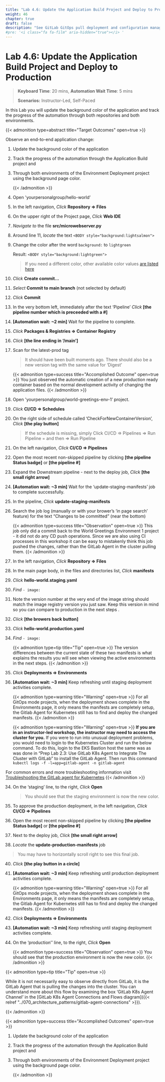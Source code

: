 ```yaml
---
title: "Lab 4.6: Update the Application Build Project and Deploy to Production"
weight: 46
chapter: true
draft: false
description: "See GitLab GitOps pull deployment and configuration management in action."
#pre: '<i class="fa fa-film" aria-hidden="true"></i> '
---
```


# Lab 4.6: Update the Application Build Project and Deploy to Production

> **Keyboard Time**: 20 mins, **Automation Wait Time**: 5 mins
>
> **Scenarios:** Instructor-Led, Self-Paced

In this Lab you will update the background color of the application and track the progress of the automation through both repositories and both environments.

{{< admonition type=abstract title="Target Outcomes" open=true >}}

Observe an end-to-end application change:

1. Update the background color of the application

2. Track the progress of the automation through the Application Build project and

3. Through both environments of the Environment Deployment project using the background page color.

   {{< /admonition >}}

1. Open 'yourpersonalgroup/hello-world’

5. In the left navigation, *Click* **Repository => Files** 

6. On the upper right of the Project page, *Click* **Web IDE**

7. *Navigate to* the file **src/microwebserver.py**

8. Around line 11, *locate* the text `<BODY style="background:lightsalmon">`

9. Change the color after the word `background:` to `lightgreen`

   Result: `<BODY style="background:lightgreen">`

   > If you need a different color, other available color values [are listed here](https://www.w3.org/wiki/CSS/Properties/color/keywords)

10. *Click* **Create commit...**

11. *Select* **Commit to main branch** (not selected by default)

12. *Click* **Commit**

13. In the very bottom left, immediately after the text ‘Pipeline’ *Click* **[the pipeline number which is preceeded with a \#]**

14. **[Automation wait: ~2 min]** Wait for the pipeline to complete.

15. *Click* **Packages & Registries => Container Registry**

16. *Click* **[the line ending in ‘/main’]**

17. Scan for the latest-prod tag

    > It should have been built moments ago. There should also be a new version tag with the same value for ‘Digest’

    {{< admonition type=success title="Accomplished Outcome" open=true >}}
You just observed the automatic creation of a new production ready container based on the normal development activity of changing the application files.
    {{< /admonition >}}

20. Open 'yourpersonalgroup/world-greetings-env-1’ project.

21. *Click* **CI/CD => Schedules**

22. On the right side of schedule called ‘CheckForNewContainerVersion’, *Click* **[the play button]**

    > If the schedule is missing, simply Click CI/CD => Pipelines => Run Pipeline = and then => Run Pipeline

24. On the left navigation, *Click* **CI/CD => Pipelines**

25. Open the most recent non-skipped pipeline by clicking **[the pipeline Status badge]** or **[the pipeline #]**

26. Expand the Downstream pipeline - next to the deploy job, *Click* **[the small right arrow]**

27. **[Automation wait: ~3 min]** Wait for the ‘update-staging-manifests’ job to complete successfully.

28. In the pipeline, *Click* **update-staging-manifests**

29. Search the job log (manually or with your brower’s ‘in page search’ feature) for the text “Changes to be committed” (near the bottom)

    {{< admonition type=success title="Observation" open=true >}}
This job only did a commit back to the World Greetings Environment 1 project - it did not do any CD push operations. Since we are also using CI processes in this workshop it can be easy to mistakenly think this job pushed the changes, rather than the GitLab Agent in the cluster pulling them.
    {{< /admonition >}}

30. In the left navigation, *Click* **Repository => Files**

31. In the main page body, in the files and directories list, *Click* **manifests**

32. *Click* **hello-world.staging.yaml**

33. *Find* `- image: `

34. Note the version number at the very end of the image string should match the image registry version you just saw. Keep this version in mind so you can compare to production in the next steps .

35. *Click* **[the browers back button]**

36. *Click* **hello-world.production.yaml**

37. *Find* `- image: `

    {{< admonition type=tip title="Tip" open=true >}}
The version differences between the current state of these two manifests is what explains the results you will see when viewing the active environments in the next steps.
    {{< /admonition >}}

38. *Click* **Deployments => Environments**

39. **[Automation wait: ~3 min]** Keep refreshing until staging deployment activities complete.

    {{< admonition type=warning title="Warning" open=true >}}
For all GitOps mode projects, when the deployment shows complete in the Environments page, it only means the manifests are completely setup, the Gitlab Agent for Kubernetes still has to find and deploy the changed manifests.
    {{< /admonition >}}

    {{< admonition type=warning title="Warning" open=true >}}
**If you are in an instructor-led workshop, the instructor may need to access the cluster for you.** If you were to run into unusual deployment problems, you would need to login to the Kubernetes Cluster and run the below command. To do this, login to the EKS Bastion host the same was as was done in “Prep Lab 2.3: Use GitLab K8s Agent to Integrate The Cluster with GitLab” to install the GitLab Agent. Then run this command `kubectl logs -f -l=app=gitlab-agent -n gitlab-agent`

For common errors and more troubleshooting information visit [Troubleshooting the GitLab agent for Kubernetes](https://docs.gitlab.com/ee/user/clusters/agent/troubleshooting.html)
    {{< /admonition >}}

34. On the ‘staging’ line, to the right, *Click* **Open**

    > You should see that the staging environment is now the new color.

36. To approve the production deployment, in the left navigation, *Click* **CI/CD => Pipelines**

37. Open the most recent non-skipped pipeline by clicking **[the pipeline Status badge]** or **[the pipeline #]**

38. Next to the deploy job, *Click* **[the small right arrow]**

39. *Locate* the **update-production-manifests** job
> You may have to horizontally scroll right to see this final job.

40. *Click* **[the play button in a circle]**
41. **[Automation wait: ~3 min]** Keep refreshing until production deployment activities complete.

    {{< admonition type=warning title="Warning" open=true >}}
For all GitOps mode projects, when the deployment shows complete in the Environments page, it only means the manifests are completely setup, the Gitlab Agent for Kubernetes still has to find and deploy the changed manifests.
    {{< /admonition >}}

41. *Click* **Deployments => Environments**

42. **[Automation wait: ~3 min]** Keep refreshing until staging deployment activities complete.

43. On the ‘production’’ line, to the right, *Click* **Open**

    {{< admonition type=success title="Observation" open=true >}}
You should see that the production environment is now the new color.
    {{< /admonition >}}

{{< admonition type=tip title="Tip" open=true >}}

While it is not necessarily easy to observe directly from GitLab, it is the GitLab Agent that is pulling the changes into the cluster. You can understand more about this flow by examining the box ‘GitLab K8s Agent Channel’ in the [GitLab K8s Agent Connections and Flows diagram]({{< relref "../070_architecture_patterns/gitlab-agent-connections" >}}).

{{< /admonition >}}

{{< admonition type=success title="Accomplished Outcomes" open=true >}}

1. Update the background color of the application

2. Track the progress of the automation through the Application Build project and

3. Through both environments of the Environment Deployment project using the background page color.

   {{< /admonition >}}
